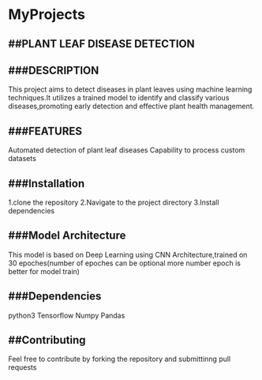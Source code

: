 # MyProjects
##PLANT LEAF DISEASE DETECTION
--
###DESCRIPTION
--
This project aims to detect diseases in plant leaves using machine learning techniques.It utilizes a trained model to identify and classify various diseases,promoting early detection and effective plant health management.

###FEATURES
--
Automated detection of plant leaf diseases
Capability to process custom datasets

###Installation
--
1.clone the repository 
2.Navigate to the project directory
3.Install dependencies

###Model Architecture
--
This model is based on Deep Learning using CNN Architecture,trained on 30 epoches(number of epoches can be optional more number epoch is better for model train)

###Dependencies
--
python3
Tensorflow
Numpy
Pandas

##Contributing 
--
Feel free to contribute by forking the repository and submittinng pull requests


